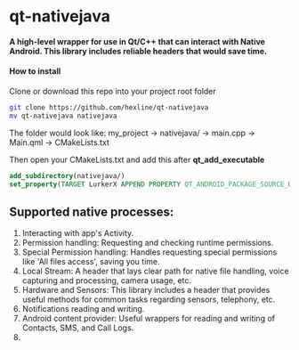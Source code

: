 # qt-nativejava
#### A high-level wrapper for use in Qt/C++ that can interact with Native Android. This library includes reliable headers that would save time. 

#### How to install
Clone or download this repo into your project root folder
```bash
git clone https://github.com/hexline/qt-nativejava
mv qt-nativejava nativejava
```
The folder would look like:
my_project
->  nativejava/
->  main.cpp
->  Main.qml
->  CMakeLists.txt

Then open your CMakeLists.txt and add this after <b>qt_add_executable</b>
```cmake
add_subdirectory(nativejava/)
set_property(TARGET LurkerX APPEND PROPERTY QT_ANDROID_PACKAGE_SOURCE_DIR ${CMAKE_SOURCE_DIR}/android)
```
## Supported native processes:
1. Interacting with app's Activity.
2. Permission handling: Requesting and checking runtime permissions.
3. Special Permission handling: Handles requesting special permissions like 'All files access', saving you time.
4. Local Stream: A header that lays clear path for native file handling, voice capturing and processing, camera usage, etc.
5. Hardware and Sensors: This library includes a header that provides useful methods for common tasks regarding sensors, telephony, etc.
6. Notifications reading and writing.
7. Android content provider: Useful wrappers for reading and writing of Contacts, SMS, and Call Logs.
8. 
